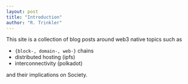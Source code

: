```yaml
---
layout: post
title: "Introduction"
author: "R. Trinkler"
---
```


This site is a collection of blog posts around web3 native topics such as
- `{block-, domain-, web-}` chains
- distributed hosting (ipfs)
- interconnectivity (polkadot)

and their implications on Society.
